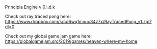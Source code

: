 Principia Engine v 0.i.d.k

Check out ray traced pong here:
https://www.dropbox.com/s/cd6wq1mnuc34z7x/RayTracedPong_v1.zip?dl=0

Check out my global game jam game here:
https://globalgamejam.org/2019/games/heaven-where-my-home

